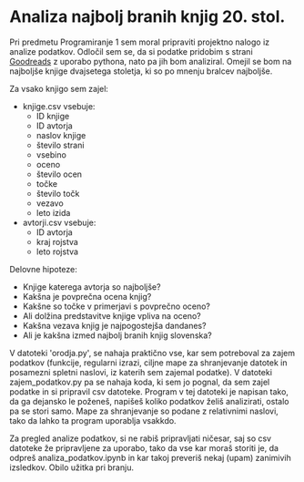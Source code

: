 # Analiza najbolj branih knjig 20. stol.

Pri predmetu Programiranje 1 sem moral pripraviti projektno nalogo iz analize podatkov. Odločil sem se, da si podatke pridobim s strani [Goodreads](https://www.goodreads.com/list/show/6.Best_Books_of_the_20th_Century?page=1) z uporabo pythona, nato pa jih bom analiziral. Omejil se bom na najboljše knjige dvajsetega stoletja, ki so po mnenju bralcev najboljše.

Za vsako knjigo sem zajel:
- knjige.csv vsebuje:
  - ID knjige
  - ID avtorja
  - naslov knjige
  - število strani
  - vsebino
  - oceno
  - število ocen
  - točke
  - število točk
  - vezavo
  - leto izida
- avtorji.csv vsebuje:
  - ID avtorja
  - kraj rojstva
  - leto rojstva

Delovne hipoteze:
- Knjige katerega avtorja so najboljše?
- Kakšna je povprečna ocena knjig?
- Kakšne so točke v primerjavi s povprečno oceno?
- Ali dolžina predstavitve knjige vpliva na oceno?
- Kakšna vezava knjig je najpogostejša dandanes?
- Ali je kakšna izmed najbolj branih knjig slovenska?

V datoteki 'orodja.py', se nahaja praktično vse, kar sem potreboval za zajem podatkov (funkcije, regularni izrazi, ciljne mape za shranjevanje datotek in posamezni spletni naslovi, iz katerih sem zajemal podatke). V datoteki zajem_podatkov.py pa se nahaja koda, ki sem jo pognal, da sem zajel podatke in si pripravil csv datoteke. Program v tej datoteki je napisan tako, da ga dejansko le poženeš, napišeš koliko podatkov želiš analizirati, ostalo pa se stori samo. Mape za shranjevanje so podane z relativnimi naslovi, tako da lahko ta program uporablja vsakkdo.

Za pregled analize podatkov, si ne rabiš pripravljati ničesar, saj so csv datoteke že pripravljene za uporabo, tako da vse kar moraš storiti je, da odpreš analiza_podatkov.ipynb in kar takoj preveriš nekaj (upam) zanimivih izsledkov. Obilo užitka pri branju.
